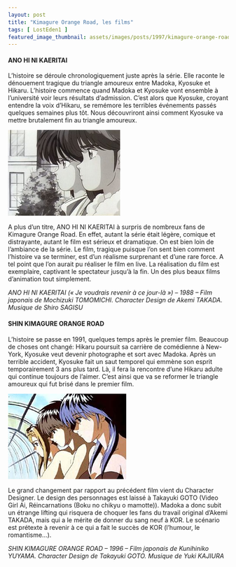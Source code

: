 ```yaml
---
layout: post
title: "Kimagure Orange Road, les films"
tags: [ LostEden1 ]
featured_image_thumbnail: assets/images/posts/1997/kimagure-orange-road-film-1.jpg
---
```


#### ANO HI NI KAERITAI 

L’histoire se déroule chronologiquement juste après la série. Elle raconte le dénouement tragique du triangle amoureux entre Madoka, Kyosuke et Hikaru. L’histoire commence quand Madoka et Kyosuke vont ensemble à l’université voir leurs résultats d’admission. C’est alors que Kyosuke, croyant entendre la voix d’Hikaru, se remémore les terribles événements passés quelques semaines plus tôt. Nous découvriront ainsi comment Kyosuke va mettre brutalement fin au triangle amoureux.

![Kimagure Orange Road, le premier film](assets/images/posts/1997/kimagure-orange-road-film-1.jpg#left) 

A plus d’un titre, ANO HI NI KAERITAI à surpris de nombreux fans de Kimagure Orange Road. En effet, autant la série était légère, comique et distrayante, autant le film est sérieux et dramatique. On est bien loin de l’ambiance de la série. Le film, tragique puisque l’on sent bien comment l’histoire va se terminer, est d’un réalisme surprenant et d’une rare force. A tel point que l’on aurait pu réaliser le film en live. La réalisation du film est exemplaire, captivant le spectateur jusqu’à la fin. Un des plus beaux films d’animation tout simplement.

*ANO HI NI KAERITAI (« Je voudrais revenir à ce jour-là ») – 1988 – Film japonais de Mochizuki TOMOMICHI. Character Design de Akemi TAKADA. Musique de Shiro SAGISU*

#### SHIN KIMAGURE ORANGE ROAD

L’histoire se passe en 1991, quelques temps après le premier film. Beaucoup de choses ont changé: Hikaru poursuit sa carrière de comédienne à New-York, Kyosuke veut devenir photographe et sort avec Madoka. Après un terrible accident, Kyosuke fait un saut temporel qui emmène son esprit temporairement 3 ans plus tard. Là, il fera la rencontre d’une Hikaru adulte qui continue toujours de l’aimer. C’est ainsi que va se reformer le triangle amoureux qui fut brisé dans le premier film.

![Kimagure Orange Road, le second film](assets/images/posts/1997/kimagure-orange-road-film-2.jpg#right) 

Le grand changement par rapport au précédent film vient du Character Designer. Le design des personnages est laissé à Takayuki GOTO (Video Girl Ai, Réincarnations (Boku no chikyu o mamotte)). Madoka a donc subit un étrange lifting qui risquera de choquer les fans du travail original d’Akemi TAKADA, mais qui a le mérite de donner du sang neuf à KOR. Le scénario est prétexte à revenir à ce qui a fait le succès de KOR (l’humour, le romantisme…).

*SHIN KIMAGURE ORANGE ROAD – 1996 – Film japonais de Kunihiniko YUYAMA.  Character Design de  Takayuki GOTO. Musique de Yuki KAJIURA*